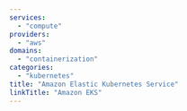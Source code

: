 ```yaml
---
services:
  - "compute"
providers:
  - "aws"
domains:
  - "containerization"
categories:
  - "kubernetes"
title: "Amazon Elastic Kubernetes Service"
linkTitle: "Amazon EKS"
---
```

